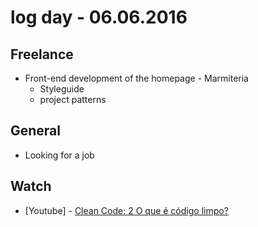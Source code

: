 # log day - 06.06.2016

## Freelance

- Front-end development of the homepage - Marmiteria
  - Styleguide
  - project patterns


## General 

- Looking for a job


## Watch

- \[Youtube\] - [Clean Code: 2 O que é código limpo?](https://www.youtube.com/watch?v=ZVtGbO_CnfA)
